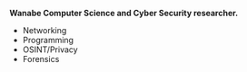 **Wanabe Computer Science and Cyber Security researcher.** <br />

- Networking <br />
- Programming <br />
- OSINT/Privacy <br />
- Forensics <br />

